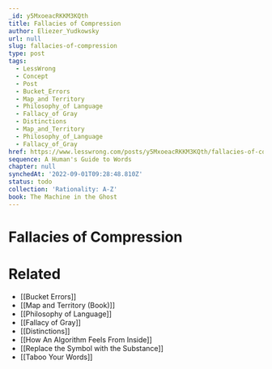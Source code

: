 ```yaml
---
_id: y5MxoeacRKKM3KQth
title: Fallacies of Compression
author: Eliezer_Yudkowsky
url: null
slug: fallacies-of-compression
type: post
tags:
  - LessWrong
  - Concept
  - Post
  - Bucket_Errors
  - Map_and Territory
  - Philosophy_of Language
  - Fallacy_of Gray
  - Distinctions
  - Map_and_Territory
  - Philosophy_of_Language
  - Fallacy_of_Gray
href: https://www.lesswrong.com/posts/y5MxoeacRKKM3KQth/fallacies-of-compression
sequence: A Human's Guide to Words
chapter: null
synchedAt: '2022-09-01T09:28:48.810Z'
status: todo
collection: 'Rationality: A-Z'
book: The Machine in the Ghost
---
```


# Fallacies of Compression


# Related

- [[Bucket Errors]]
- [[Map and Territory (Book)]]
- [[Philosophy of Language]]
- [[Fallacy of Gray]]
- [[Distinctions]]
- [[How An Algorithm Feels From Inside]]
- [[Replace the Symbol with the Substance]]
- [[Taboo Your Words]]